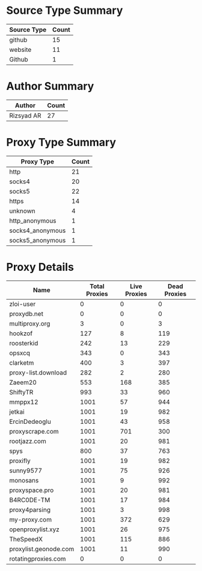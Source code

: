 # Source Type Summary

| Source Type | Count |
|-------------|-------|
| github | 15 |
| website | 11 |
| Github | 1 |


# Author Summary

| Author | Count |
|--------|-------|
| Rizsyad AR | 27 |


# Proxy Type Summary

| Proxy Type | Count |
|------------|-------|
| http | 21 |
| socks4 | 20 |
| socks5 | 22 |
| https | 14 |
| unknown | 4 |
| http_anonymous | 1 |
| socks4_anonymous | 1 |
| socks5_anonymous | 1 |


# Proxy Details

| Name | Total Proxies | Live Proxies | Dead Proxies |
|------|---------------|--------------|---------------|
| zloi-user | 0 | 0 | 0 |
| proxydb.net | 0 | 0 | 0 |
| multiproxy.org | 3 | 0 | 3 |
| hookzof | 127 | 8 | 119 |
| roosterkid | 242 | 13 | 229 |
| opsxcq | 343 | 0 | 343 |
| clarketm | 400 | 3 | 397 |
| proxy-list.download | 282 | 2 | 280 |
| Zaeem20 | 553 | 168 | 385 |
| ShiftyTR | 993 | 33 | 960 |
| mmppx12 | 1001 | 57 | 944 |
| jetkai | 1001 | 19 | 982 |
| ErcinDedeoglu | 1001 | 43 | 958 |
| proxyscrape.com | 1001 | 701 | 300 |
| rootjazz.com | 1001 | 20 | 981 |
| spys | 800 | 37 | 763 |
| proxifly | 1001 | 19 | 982 |
| sunny9577 | 1001 | 75 | 926 |
| monosans | 1001 | 9 | 992 |
| proxyspace.pro | 1001 | 20 | 981 |
| B4RC0DE-TM | 1001 | 17 | 984 |
| proxy4parsing | 1001 | 3 | 998 |
| my-proxy.com | 1001 | 372 | 629 |
| openproxylist.xyz | 1001 | 26 | 975 |
| TheSpeedX | 1001 | 115 | 886 |
| proxylist.geonode.com | 1001 | 11 | 990 |
| rotatingproxies.com | 0 | 0 | 0 |
